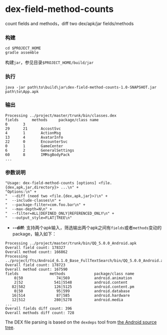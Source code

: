# dex-field-method-counts
count fields and methods，diff two dex/apk/jar fields/methods

### 构建
```
cd $PROJECT_HOME
gradle assemble
```

构建`jar`，参见目录`$PROJECT_HOME/build/jar`  

### 执行
```
java -jar path\to\build\jar\dex-field-method-counts-1.0-SNAPSHOT.jar path\to\App.apk
```

### 输出
```
Processing ../project/master/trunk/bin/classes.dex
fields		methods		package/class name
0		3
29		21		AccostSvc
4		1		ActionMsg
13		4		AvatarInfo
22		0		EncounterSvc
0		1		GameCenter
6		2		GeneralSettings
60		8		IMMsgBodyPack
...
```

### 参数说明
```
"Usage: dex-field-method-counts [options] <file.{dex,apk,jar,directory}> ...\n" +
"Options:\n" +
"  --diff (need two <file.{dex,apk,jar}>)\n" +
"  --include-classes\n" +
"  --package-filter=com.foo.bar\n" +
"  --max-depth=N\n" +
"  --filter=ALL|DEFINED_ONLY|REFERENCED_ONLY\n" +
"  --output_style=FLAT|TREE\n"
```

* **--diff**: 支持两个apk输入，筛选输出两个apk之间有`fields`或者`methods`变动的package，输入如下：

```
Processing ../project/master/trunk/bin/QQ_5.0.0_Android.apk
Overall field count: 178327
Overall method count: 166862
Processing ../project/fts/Android_6.1.0_Base_FullTextSearch/bin/QQ_5.0.0_Android.apk
Overall field count: 178723
Overall method count: 167590
fields				methods				package/class name
    0|50			   74|569			android.animation
    2|52			  541|5548			android.content
   82|582			  126|5125			android.content.pm
    0|50			   95|599			android.database
   16|514			   87|585			android.hardware
   12|512			  280|5278			android.media
...
Overall fields diff count: 396
Overall methods diff count: 728
```


The DEX file parsing is based on the `dexdeps` tool from
[the Android source tree](https://android.googlesource.com/platform/dalvik.git/+/master/tools/dexdeps/).
